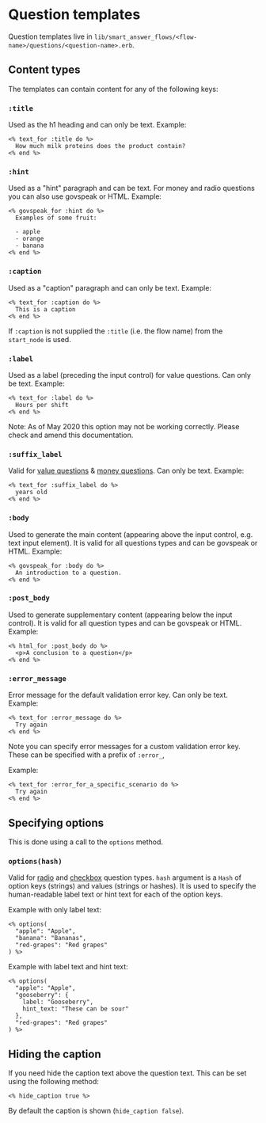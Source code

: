 # Question templates

Question templates live in `lib/smart_answer_flows/<flow-name>/questions/<question-name>.erb`.

## Content types

The templates can contain content for any of the following keys:

### `:title`

Used as the h1 heading and can only be text. Example:

```erb
<% text_for :title do %>
  How much milk proteins does the product contain?
<% end %>
```

### `:hint`

Used as a "hint" paragraph and can be text. For money and radio questions you can
also use govspeak or HTML. Example:

```erb
<% govspeak_for :hint do %>
  Examples of some fruit:

  - apple
  - orange
  - banana
<% end %>
```

### `:caption`

Used as a "caption" paragraph and can only be text. Example:

```erb
<% text_for :caption do %>
  This is a caption
<% end %>
```

If `:caption` is not supplied the `:title` (i.e. the flow name) from the `start_node` is used.

### `:label`

Used as a label (preceding the input control) for value questions. Can only be text. Example:

```erb
<% text_for :label do %>
  Hours per shift
<% end %>
```

Note: As of May 2020 this option may not be working correctly. Please check and amend this documentation.

### `:suffix_label`

Valid for [value questions](../question-types.md#value_question) & [money questions](../question-types.md#money_question). Can only be text. Example:

```erb
<% text_for :suffix_label do %>
  years old
<% end %>
```

### `:body`

Used to generate the main content (appearing above the input control, e.g. text input element).
It is valid for all questions types and can be govspeak or HTML. Example:

```erb
<% govspeak_for :body do %>
  An introduction to a question.
<% end %>
```

### `:post_body`

Used to generate supplementary content (appearing below the input control).
It is valid for all question types and can be govspeak or HTML. Example:

```erb
<% html_for :post_body do %>
  <p>A conclusion to a question</p>
<% end %>
```

### `:error_message`

Error message for the default validation error key. Can only be text. Example:

```erb
<% text_for :error_message do %>
  Try again
<% end %>
```

Note you can specify error messages for a custom validation error key. These
can be specified with a prefix of `:error_`,

Example:

```erb
<% text_for :error_for_a_specific_scenario do %>
  Try again
<% end %>
```

## Specifying options

This is done using a call to the `options` method.

### `options(hash)`

Valid for [radio](../question-types.md#radio) and [checkbox](../question-types.md#checkbox_question) question types. `hash` argument is a `Hash` of option keys (strings) and values (strings or hashes).
It is used to specify the human-readable label text or hint text for each of the option keys.

Example with only label text:

```erb
<% options(
  "apple": "Apple",
  "banana": "Bananas",
  "red-grapes": "Red grapes"
) %>
```

Example with label text and hint text:

```erb
<% options(
  "apple": "Apple",
  "gooseberry": {
    label: "Gooseberry",
    hint_text: "These can be sour"
  },
  "red-grapes": "Red grapes"
) %>
```

## Hiding the caption

If you need hide the caption text above the question text. This can be set using the following method:

```erb
<% hide_caption true %>
```

By default the caption is shown (`hide_caption false`).
